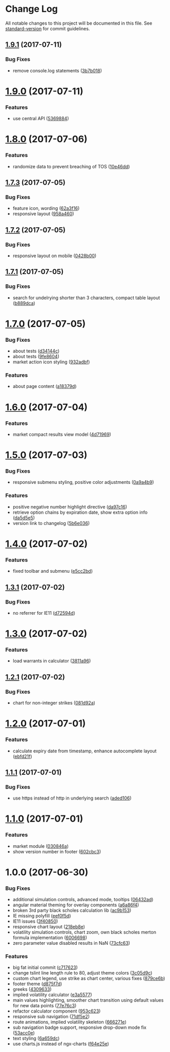 # Change Log

All notable changes to this project will be documented in this file. See [standard-version](https://github.com/conventional-changelog/standard-version) for commit guidelines.

<a name="1.9.1"></a>
## [1.9.1](https://github.com/tomastrajan/options/compare/v1.9.0...v1.9.1) (2017-07-11)


### Bug Fixes

* remove console.log statements ([3b7b018](https://github.com/tomastrajan/options/commit/3b7b018))



<a name="1.9.0"></a>
# [1.9.0](https://github.com/tomastrajan/options/compare/v1.8.0...v1.9.0) (2017-07-11)


### Features

* use central API ([5369884](https://github.com/tomastrajan/options/commit/5369884))



<a name="1.8.0"></a>
# [1.8.0](https://github.com/tomastrajan/options/compare/v1.7.3...v1.8.0) (2017-07-06)


### Features

* randomize data to prevent breaching of TOS ([10e46dd](https://github.com/tomastrajan/options/commit/10e46dd))



<a name="1.7.3"></a>
## [1.7.3](https://github.com/tomastrajan/options/compare/v1.7.2...v1.7.3) (2017-07-05)


### Bug Fixes

* feature icon, wording ([62a3f16](https://github.com/tomastrajan/options/commit/62a3f16))
* responsive layout ([958a460](https://github.com/tomastrajan/options/commit/958a460))



<a name="1.7.2"></a>
## [1.7.2](https://github.com/tomastrajan/options/compare/v1.7.1...v1.7.2) (2017-07-05)


### Bug Fixes

* responsive layout on mobile ([0428b00](https://github.com/tomastrajan/options/commit/0428b00))



<a name="1.7.1"></a>
## [1.7.1](https://github.com/tomastrajan/options/compare/v1.7.0...v1.7.1) (2017-07-05)


### Bug Fixes

* search for undelrying shorter than 3 characters, compact table layout ([b889dca](https://github.com/tomastrajan/options/commit/b889dca))



<a name="1.7.0"></a>
# [1.7.0](https://github.com/tomastrajan/options/compare/v1.6.0...v1.7.0) (2017-07-05)


### Bug Fixes

* about tests ([d34144c](https://github.com/tomastrajan/options/commit/d34144c))
* about tests ([9fe8604](https://github.com/tomastrajan/options/commit/9fe8604))
* market action icon styling ([932adbf](https://github.com/tomastrajan/options/commit/932adbf))


### Features

* about page content ([a18379d](https://github.com/tomastrajan/options/commit/a18379d))



<a name="1.6.0"></a>
# [1.6.0](https://github.com/tomastrajan/options/compare/v1.5.0...v1.6.0) (2017-07-04)


### Features

* market compact results view model ([4d71969](https://github.com/tomastrajan/options/commit/4d71969))



<a name="1.5.0"></a>
# [1.5.0](https://github.com/tomastrajan/options/compare/v1.4.0...v1.5.0) (2017-07-03)


### Bug Fixes

* responsive submenu styling, positive color adjustments ([0a9a4b9](https://github.com/tomastrajan/options/commit/0a9a4b9))


### Features

* positive negative number highlight directive ([da97c16](https://github.com/tomastrajan/options/commit/da97c16))
* retrieve option chains by expiration date, show extra option info ([da5d5e5](https://github.com/tomastrajan/options/commit/da5d5e5))
* version link to changelog ([5b6e036](https://github.com/tomastrajan/options/commit/5b6e036))



<a name="1.4.0"></a>
# [1.4.0](https://github.com/tomastrajan/options/compare/v1.3.1...v1.4.0) (2017-07-02)


### Features

* fixed toolbar and submenu ([e5cc2bd](https://github.com/tomastrajan/options/commit/e5cc2bd))



<a name="1.3.1"></a>
## [1.3.1](https://github.com/tomastrajan/options/compare/v1.3.0...v1.3.1) (2017-07-02)


### Bug Fixes

* no referrer for IE11 ([d72594d](https://github.com/tomastrajan/options/commit/d72594d))



<a name="1.3.0"></a>
# [1.3.0](https://github.com/tomastrajan/options/compare/v1.2.1...v1.3.0) (2017-07-02)


### Features

* load warrants in calculator ([3811a96](https://github.com/tomastrajan/options/commit/3811a96))



<a name="1.2.1"></a>
## [1.2.1](https://github.com/tomastrajan/options/compare/v1.2.0...v1.2.1) (2017-07-02)


### Bug Fixes

* chart for non-integer strikes ([081d92a](https://github.com/tomastrajan/options/commit/081d92a))



<a name="1.2.0"></a>
# [1.2.0](https://github.com/tomastrajan/options/compare/v1.1.1...v1.2.0) (2017-07-01)


### Features

* calculate expiry date from timestamp, enhance autocomplete layout ([ebfd21f](https://github.com/tomastrajan/options/commit/ebfd21f))



<a name="1.1.1"></a>
## [1.1.1](https://github.com/tomastrajan/options/compare/v1.1.0...v1.1.1) (2017-07-01)


### Bug Fixes

* use https instead of http in underlying search ([aded106](https://github.com/tomastrajan/options/commit/aded106))



<a name="1.1.0"></a>
# [1.1.0](https://github.com/tomastrajan/options/compare/v1.0.0...v1.1.0) (2017-07-01)


### Features

* market module ([030846a](https://github.com/tomastrajan/options/commit/030846a))
* show version number in footer ([602cbc3](https://github.com/tomastrajan/options/commit/602cbc3))



<a name="1.0.0"></a>
# 1.0.0 (2017-06-30)


### Bug Fixes

* additional simulation controls, advanced mode, tooltips ([06432ad](https://github.com/tomastrajan/options/commit/06432ad))
* angular material theming for overlay components ([a6a86f4](https://github.com/tomastrajan/options/commit/a6a86f4))
* broken 3rd party black scholes calculation lib ([ac9b153](https://github.com/tomastrajan/options/commit/ac9b153))
* IE missing polyfill ([eef0f5d](https://github.com/tomastrajan/options/commit/eef0f5d))
* IE11 issues ([3f40850](https://github.com/tomastrajan/options/commit/3f40850))
* responsive chart layout ([218eb8e](https://github.com/tomastrajan/options/commit/218eb8e))
* volatility simulation controls, chart zoom, own black scholes merton formula implementation ([6006698](https://github.com/tomastrajan/options/commit/6006698))
* zero parameter value disabled results in NaN ([73cfc63](https://github.com/tomastrajan/options/commit/73cfc63))


### Features

* big fat initial commit ([c717623](https://github.com/tomastrajan/options/commit/c717623))
* change tslint line length rule to 80, adjust theme colors ([3c05d9c](https://github.com/tomastrajan/options/commit/3c05d9c))
* custom chart legend, use strike as chart center, various fixes ([879ce6b](https://github.com/tomastrajan/options/commit/879ce6b))
* footer theme ([d875f7d](https://github.com/tomastrajan/options/commit/d875f7d))
* greeks ([4309633](https://github.com/tomastrajan/options/commit/4309633))
* implied volatility calculator ([e3a5577](https://github.com/tomastrajan/options/commit/e3a5577))
* main values highlighting, smoother chart transition using default values for new data points ([77e76c3](https://github.com/tomastrajan/options/commit/77e76c3))
* refactor calculator component ([953c623](https://github.com/tomastrajan/options/commit/953c623))
* responsive sub navigation ([71df5e2](https://github.com/tomastrajan/options/commit/71df5e2))
* route animations, implied volatility skeleton ([666271e](https://github.com/tomastrajan/options/commit/666271e))
* sub navigation badge support, responsive drop-down mode fix ([53acc0e](https://github.com/tomastrajan/options/commit/53acc0e))
* text styling ([6a659dc](https://github.com/tomastrajan/options/commit/6a659dc))
* use charts.js instead of ngx-charts ([f64e25e](https://github.com/tomastrajan/options/commit/f64e25e))
